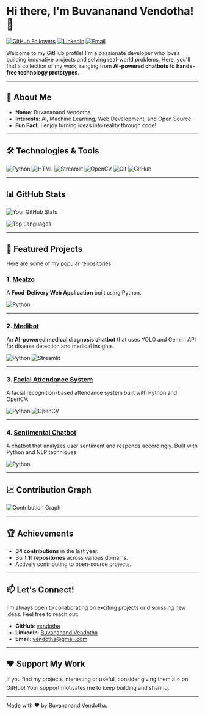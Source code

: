 # Hi there, I'm Buvananand Vendotha! 👋

[![GitHub Followers](https://img.shields.io/github/followers/vendotha?label=Follow&style=social)](https://github.com/vendotha)
[![LinkedIn](https://img.shields.io/badge/LinkedIn-Connect-blue)](https://linkedin.com/in/vendotha)
[![Email](https://img.shields.io/badge/Email-Contact%20Me-red)](mailto:vendotha@gmail.com)

Welcome to my GitHub profile! I'm a passionate developer who loves building innovative projects and solving real-world problems. Here, you'll find a collection of my work, ranging from **AI-powered chatbots** to **hands-free technology prototypes**.

---

## 🚀 About Me

- **Name**: Buvananand Vendotha
- **Interests**: AI, Machine Learning, Web Development, and Open Source
- **Fun Fact**: I enjoy turning ideas into reality through code!

---

## 🛠️ Technologies & Tools

![Python](https://img.shields.io/badge/Python-3776AB?style=for-the-badge&logo=python&logoColor=white)
![HTML](https://img.shields.io/badge/HTML-E34F26?style=for-the-badge&logo=html5&logoColor=white)
![Streamlit](https://img.shields.io/badge/Streamlit-FF4B4B?style=for-the-badge&logo=streamlit&logoColor=white)
![OpenCV](https://img.shields.io/badge/OpenCV-5C3EE8?style=for-the-badge&logo=opencv&logoColor=white)
![Git](https://img.shields.io/badge/Git-F05032?style=for-the-badge&logo=git&logoColor=white)
![GitHub](https://img.shields.io/badge/GitHub-181717?style=for-the-badge&logo=github&logoColor=white)

---

## 📊 GitHub Stats

![Your GitHub Stats](https://github-readme-stats.vercel.app/api?username=vendotha&show_icons=true&theme=radical)

![Top Languages](https://github-readme-stats.vercel.app/api/top-langs/?username=vendotha&layout=compact&theme=radical)

---

## 🌟 Featured Projects

Here are some of my popular repositories:

### 1. [Mealzo](https://github.com/vendotha/Mealzo)
A **Food-Delivery Web Application** built using Python.

![Python](https://img.shields.io/badge/Python-3776AB?style=flat-square&logo=python&logoColor=white)

---

### 2. [Medibot](https://github.com/vendotha/Medibot)
An **AI-powered medical diagnosis chatbot** that uses YOLO and Gemini API for disease detection and medical insights.

![Python](https://img.shields.io/badge/Python-3776AB?style=flat-square&logo=python&logoColor=white)
![Streamlit](https://img.shields.io/badge/Streamlit-FF4B4B?style=flat-square&logo=streamlit&logoColor=white)

---

### 3. [Facial Attendance System](https://github.com/vendotha/facial-attendance-system)
A facial recognition-based attendance system built with Python and OpenCV.

![Python](https://img.shields.io/badge/Python-3776AB?style=flat-square&logo=python&logoColor=white)
![OpenCV](https://img.shields.io/badge/OpenCV-5C3EE8?style=flat-square&logo=opencv&logoColor=white)

---

### 4. [Sentimental Chatbot](https://github.com/vendotha/sentimental-chatbot)
A chatbot that analyzes user sentiment and responds accordingly. Built with Python and NLP techniques.

![Python](https://img.shields.io/badge/Python-3776AB?style=flat-square&logo=python&logoColor=white)

---

## 📈 Contribution Graph

![Contribution Graph](https://ghchart.rshah.org/vendotha)

---

## 🏆 Achievements

- **34 contributions** in the last year.
- Built **11 repositories** across various domains.
- Actively contributing to open-source projects.

---

## 📫 Let's Connect!

I'm always open to collaborating on exciting projects or discussing new ideas. Feel free to reach out:

- **GitHub**: [vendotha](https://github.com/vendotha)
- **LinkedIn**: [Buvananand Vendotha](https://linkedin.com/in/vendotha)
- **Email**: [vendotha@gmail.com](mailto:vendotha@gmail.com)

---

## ❤️ Support My Work

If you find my projects interesting or useful, consider giving them a ⭐️ on GitHub! Your support motivates me to keep building and sharing.

---

Made with ❤️ by [Buvananand Vendotha](https://github.com/vendotha).
